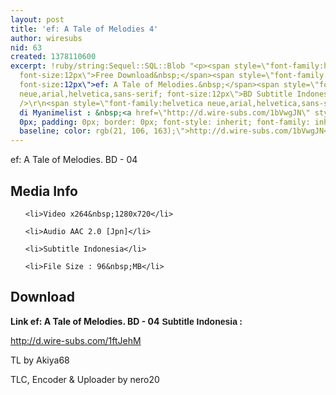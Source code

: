 ```yaml
---
layout: post
title: 'ef: A Tale of Melodies 4'
author: wiresubs
nid: 63
created: 1378110600
excerpt: !ruby/string:Sequel::SQL::Blob "<p><span style=\"font-family:helvetica neue,arial,helvetica,sans-serif;
  font-size:12px\">Free Download&nbsp;</span><span style=\"font-family:helvetica neue,arial,helvetica,sans-serif;
  font-size:12px\">ef: A Tale of Melodies.&nbsp;</span><span style=\"font-family:helvetica
  neue,arial,helvetica,sans-serif; font-size:12px\">BD Subtitle Indonesia.</span><br
  />\r\n<span style=\"font-family:helvetica neue,arial,helvetica,sans-serif; font-size:12px\">Preview
  di Myanimelist : &nbsp;<a href=\"http://d.wire-subs.com/1bVwgJN\" style=\"margin:
  0px; padding: 0px; border: 0px; font-style: inherit; font-family: inherit; vertical-align:
  baseline; color: rgb(21, 106, 163);\">http://d.wire-subs.com/1bVwgJN</a></span></p>\r\n"
---
```

<p class="rtecenter">ef: A Tale of Melodies. BD - 04</p>

<h2>Media Info</h2>

<ul>
	<li>Video x264&nbsp;1280x720</li>
	<li>Audio AAC 2.0 [Jpn]</li>
	<li>Subtitle Indonesia</li>
	<li>File Size : 96&nbsp;MB</li>
</ul>

<h2>Download</h2>

<p><strong>Link&nbsp;ef: A Tale of Melodies. BD - 04<span style="font-family:sans-serif,arial,verdana,trebuchet ms">&nbsp;Subtitle Indonesia</span><strong>&nbsp;:&nbsp;</strong></strong><br />
<a href="http://d.wire-subs.com/1ftJehM">http://d.wire-subs.com/1ftJehM</a></p>

<p>TL&nbsp;by Akiya68<br />
TLC,&nbsp;Encoder &amp;&nbsp;Uploader by nero20</p>
